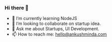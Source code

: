 ### Hi there 👋

<!--
**ankushminda/ankushminda** is a ✨ _special_ ✨ repository because its `README.md` (this file) appears on your GitHub profile.

Here are some ideas to get you started:

-->
- 🌱 I’m currently learning NodeJS
- 👯 I’m looking to collaborate on startup idea.
- 💬 Ask me about Startups, UI Development.
- 📫 How to reach me: hello@ankushminda.com
